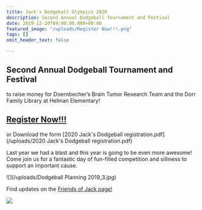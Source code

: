 ```yaml
---
title: Jack's Dodgeball Olympics 2020
description: Second Annual Dodgeball Tournament and Festival
date: 2019-12-20T09:00:00.000+00:00
featured_image: "/uploads/Register Now!!!.png"
tags: []
omit_header_text: false

---
```

## Second Annual Dodgeball Tournament and Festival

to raise money for Doernbecher’s Brain Tumor Research Team and the Dorr Family Library at Helman Elementary!

## [Register Now!!!](https://docs.google.com/forms/d/e/1FAIpQLSeqXUOfafLVZjB7q1s2rxznakhujOVQXfRtDOmoq2m32GIiSA/viewform?vc=0&c=0&w=1 "Register Now!!!")

or Download the form \[2020 Jack's Dodgeball registration.pdf\](/uploads/2020 Jack's Dodgeball registration.pdf)

Last year we had a blast and this year is going to be even more awesome! Come join us for a fantastic day of fun-filled competition and silliness to support an important cause.

![](/uploads/Dodgeball Planning 2019_3.jpg)

Find updates on the [Friends of Jack page!](https://www.facebook.com/groups/262701727595775/)

![](/uploads/DodgeballOlympics.jpg)
